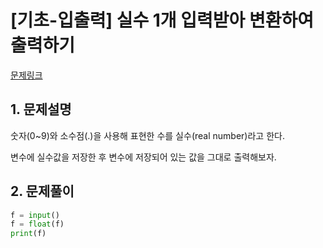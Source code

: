 # [기초-입출력] 실수 1개 입력받아 변환하여 출력하기

[문제링크](https://codeup.kr/problem.php?id=6011)



## 1. 문제설명

숫자(0~9)와 소수점(.)을 사용해 표현한 수를 실수(real number)라고 한다.

변수에 실수값을 저장한 후
변수에 저장되어 있는 값을 그대로 출력해보자.




## 2. 문제풀이

```python
f = input()
f = float(f)
print(f)
```



